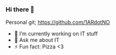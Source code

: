 ### Hi there 👋

Personal git; https://github.com/1ARdotNO

- 🔭 I’m currently working on IT stuff
- 💬 Ask me about IT
- ⚡ Fun fact: Pizza <3

<!--
**fintechestenberg/fintechestenberg** is a ✨ _special_ ✨ repository because its `README.md` (this file) appears on your GitHub profile.

Here are some ideas to get you started:

- 🔭 I’m currently working on ...
- 🌱 I’m currently learning ...
- 👯 I’m looking to collaborate on ...
- 🤔 I’m looking for help with ...
- 💬 Ask me about ...
- 📫 How to reach me: ...
- 😄 Pronouns: ...
- ⚡ Fun fact: ...
-->
